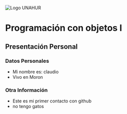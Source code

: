 ![Logo UNAHUR](./UNAHUR.png)

# Programación con objetos I
## Presentación Personal

### Datos Personales
- Mi nombre es: claudio
- Vivo en Moron


### Otra Información
- Este es mi primer contacto con github
- no tengo gatos
  
